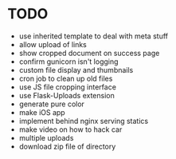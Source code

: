 # TODO

- use inherited template to deal with meta stuff
- allow upload of links
- show cropped document on success page
- confirm gunicorn isn't logging
- custom file display and thumbnails
- cron job to clean up old files
- use JS file cropping interface
- use Flask-Uploads extension
- generate pure color
- make iOS app
- implement behind nginx serving statics
- make video on how to hack car
- multiple uploads
- download zip file of directory
